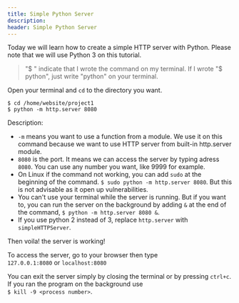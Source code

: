 ```yaml
---
title: Simple Python Server
description: 
header: Simple Python Server
---
```

Today we will learn how to create a simple HTTP server with Python. Please note that we will use Python 3 on this tutorial.

> "$ " indicate that I wrote the command on my terminal. If I wrote "$ python", just write "python" on your terminal.

Open your terminal and `cd` to the directory you want.

`$ cd /home/website/project1`  
`$ python -m http.server 8080`

Description:
- `-m` means you want to use a function from a module. We use it on this command because we want to use HTTP server from built-in http.server module.  
- `8080` is the port. It means we can access the server by typing adress `8080`. You can use any number you want, like 9999 for example.
- On Linux if the command not working, you can add `sudo` at the beginning of the command. `$ sudo python -m http.server 8080`. But this is not advisable as it open up vulnerabilities.
- You can't use your terminal while the server is running. But if you want to, you can run the server on the background by adding `&` at the end of the command, `$ python -m http.server 8080 &`.
- If you use python 2 instead of 3, replace `http.server` with `simpleHTTPServer`.

Then voila! the server is working!

To access the server, go to your browser then type  
`127.0.0.1:8080` or `localhost:8080`

You can exit the server simply by closing the terminal or by pressing `ctrl+c`. If you ran the program on the background use  
`$ kill -9 <process number>`.
